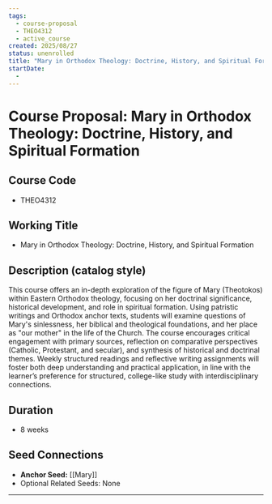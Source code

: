 ```yaml
---
tags:
  - course-proposal
  - THEO4312
  - active_course
created: 2025/08/27
status: unenrolled
title: "Mary in Orthodox Theology: Doctrine, History, and Spiritual Formation"
startDate:
  -
---
```


# Course Proposal: Mary in Orthodox Theology: Doctrine, History, and Spiritual Formation

## Course Code
- THEO4312

## Working Title
- Mary in Orthodox Theology: Doctrine, History, and Spiritual Formation

## Description (catalog style)
This course offers an in-depth exploration of the figure of Mary (Theotokos) within Eastern Orthodox theology, focusing on her doctrinal significance, historical development, and role in spiritual formation. Using patristic writings and Orthodox anchor texts, students will examine questions of Mary's sinlessness, her biblical and theological foundations, and her place as "our mother" in the life of the Church. The course encourages critical engagement with primary sources, reflection on comparative perspectives (Catholic, Protestant, and secular), and synthesis of historical and doctrinal themes. Weekly structured readings and reflective writing assignments will foster both deep understanding and practical application, in line with the learner’s preference for structured, college-like study with interdisciplinary connections.

## Duration
- 8 weeks

## Seed Connections
- **Anchor Seed:** [[Mary]]    
- Optional Related Seeds: None

---
